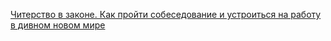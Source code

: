 [Читерство в законе. Как пройти собеседование и устроиться на работу в дивном новом мире](https://habr.com/ru/companies/ruvds/articles/908884/)
